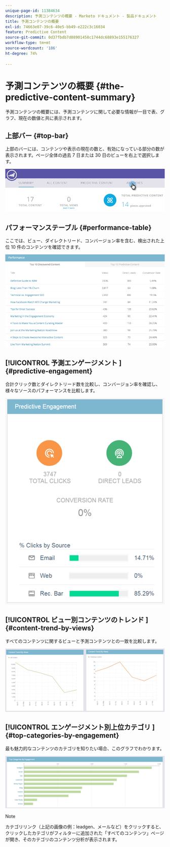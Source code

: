 ```yaml
---
unique-page-id: 11384634
description: 予測コンテンツの概要 - Marketo ドキュメント - 製品ドキュメント
title: 予測コンテンツの概要
exl-id: 74663e07-39c6-40e5-bb49-e222c3c16034
feature: Predictive Content
source-git-commit: 0d37fbdb7d08901458c1744dc68893e155176327
workflow-type: tm+mt
source-wordcount: '186'
ht-degree: 74%

---
```


# 予測コンテンツの概要 {#the-predictive-content-summary}

予測コンテンツの概要には、予測コンテンツに関して必要な情報が一目で表、グラフ、現在の数値と共に表示されます。

## 上部バー {#top-bar}

上部のバーには、コンテンツや表示の現在の数と、有効になっている部分の数が表示されます。ページ全体の過去 7 日または 30 日のビューを右上で選択します。

![](assets/image2017-10-17-14-3a10-3a22.png)

## パフォーマンステーブル {#performance-table}

ここでは、ビュー、ダイレクトリード、コンバージョン率を含む、検出された上位 10 件のコンテンツを確認できます。

![](assets/image2017-10-3-10-3a4-3a40.png)

## [!UICONTROL  予測エンゲージメント ] {#predictive-engagement}

合計クリック数とダイレクトリード数を比較し、コンバージョン率を確認し、様々なソースのパフォーマンスを比較します。

![](assets/predictive-engagement-actual.png)

## [!UICONTROL  ビュー別コンテンツのトレンド ]  {#content-trend-by-views}

すべてのコンテンツに関するビューと予測コンテンツとの一致を比較します。

![](assets/4.png)

## [!UICONTROL  エンゲージメント別上位カテゴリ ] {#top-categories-by-engagement}

最も魅力的なコンテンツのカテゴリを知りたい場合、このグラフでわかります。

![](assets/5.png)

>[!NOTE]
>
>カテゴリリンク（上記の画像の例：leadgen、メールなど）をクリックすると、クリックしたカテゴリがフィルターに追加された「すべてのコンテンツ」ページが開き、そのカテゴリのコンテンツ分析が表示されます。
